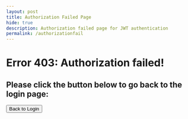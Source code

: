 ```yaml
---
layout: post
title: Authorization Failed Page
hide: true
description: Authorization failed page for JWT authentication
permalink: /authorizationfail
---
```


<body class="authorizationfailed">
    <!-- Failure Screen -->
    <h1 class="bigtitle">Error 403: Authorization failed!</h1>
    <!-- Prompt to go back to login page -->
    <h2 class="smalltitle">Please click the button below to go back to the login page:</h2>
    <button class="buttons" onclick="backtologin()">Back to Login</button>
    <script>
        function backtologin() {
            window.location.href = "{{site.baseurl}}/loginpage"
        }
    </script>
</body>
